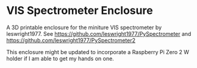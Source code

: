 # VIS Spectrometer Enclosure
A 3D printable enclosure for the miniture VIS spectrometer by leswright1977.
See https://github.com/leswright1977/PySpectrometer and https://github.com/leswright1977/PySpectrometer2

This enclosure might be updated to incorporate a Raspberry Pi Zero 2 W holder if I am able to get my hands on one.
